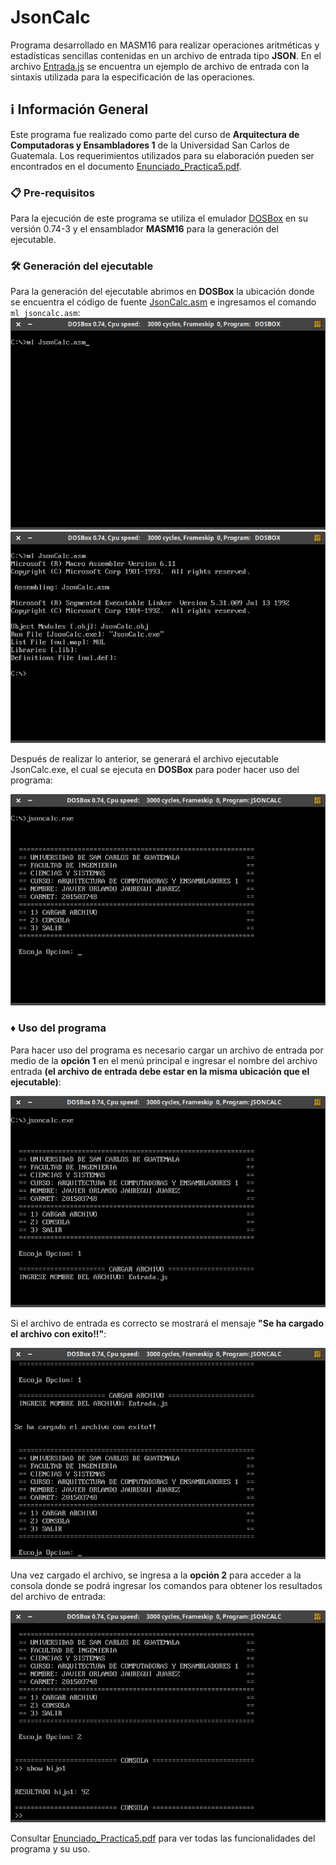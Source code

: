 # JsonCalc
Programa desarrollado en MASM16 para realizar operaciones aritméticas y estadísticas sencillas contenidas en un archivo de entrada tipo **JSON**. En el archivo [Entrada.js](Entrada.js) se encuentra un ejemplo de archivo de entrada con la sintaxis utilizada para la especificación de las operaciones.

## :information_source:  Información General

Este programa fue realizado como parte del curso de **Arquitectura de Computadoras y Ensambladores 1** de la Universidad San Carlos de Guatemala. Los requerimientos utilizados para su elaboración pueden ser encontrados en el documento [Enunciado_Practica5.pdf](Enunciado_Practica5.pdf).

### 📋 Pre-requisitos

Para la ejecución de este programa se utiliza el emulador [DOSBox](https://www.dosbox.com/) en su versión 0.74-3 y el ensamblador **MASM16** para la generación del ejecutable.

### 🛠️ Generación del ejecutable

Para la generación del ejecutable abrimos en **DOSBox** la ubicación donde se encuentra el código de fuente [JsonCalc.asm](JsonCalc.asm) e ingresamos el comando `ml jsoncalc.asm`:
![Captura generación ejecutable 1](Capturas/genejecutable1.png)
![Captura generación ejecutable 2](Capturas/genejecutable2.png)

Después de realizar lo anterior, se generará el archivo ejecutable JsonCalc.exe, el cual se ejecuta en **DOSBox** para poder hacer uso del programa:

![Ejecutable](Capturas/ejecutable.png)

### :diamonds: Uso del programa

Para hacer uso del programa es necesario cargar un archivo de entrada por medio de la **opción 1** en el menú principal e ingresar el nombre del archivo entrada **(el archivo de entrada debe estar en la misma ubicación que el ejecutable)**:

![Entrada](Capturas/Entrada.png)

Si el archivo de entrada es correcto se mostrará el mensaje **"Se ha cargado el archivo con exito!!"**:

![Entrada2](Capturas/Entrada2.png)

Una vez cargado el archivo, se ingresa a la **opción 2** para acceder a la consola donde se podrá ingresar los comandos para obtener los resultados del archivo de entrada:

![Operaciones](Capturas/Operaciones.png)

Consultar [Enunciado_Practica5.pdf](Enunciado_Practica5.pdf) para ver todas las funcionalidades del programa y su uso.
